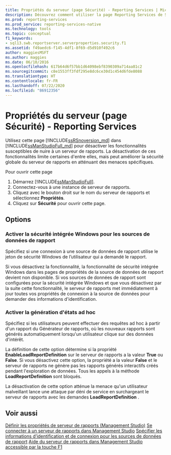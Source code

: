 ```yaml
---
title: Propriétés du serveur (page Sécurité) - Reporting Services | Microsoft Docs
description: Découvrez comment utiliser la page Reporting Services de SQL Server Management Studio pour désactiver les fonctionnalités qui sont susceptibles de compromettre un serveur de rapports.
ms.prod: reporting-services
ms.prod_service: reporting-services-native
ms.technology: tools
ms.topic: conceptual
f1_keywords:
- sql13.swb.reportserver.serverproperties.security.f1
ms.assetid: f49aedc6-f145-4df1-8f69-d5d910f492c6
author: maggiesMSFT
ms.author: maggies
ms.date: 06/10/2016
ms.openlocfilehash: 617b64d6f57bb1d64098ebf8390309a714aa81c2
ms.sourcegitcommit: c8e1553ff3fdf295e8dc6ce30d1c454d6fde8088
ms.translationtype: HT
ms.contentlocale: fr-FR
ms.lasthandoff: 07/22/2020
ms.locfileid: "86912356"
---
```

# <a name="server-properties-security-page---reporting-services"></a>Propriétés du serveur (page Sécurité) - Reporting Services

  Utilisez cette page [!INCLUDE[ssRSnoversion_md](../../includes/ssrsnoversion-md.md)] dans [!INCLUDE[ssManStudioFull_md](../../includes/ssmanstudiofull-md.md)] pour désactiver les fonctionnalités susceptibles de nuire à un serveur de rapports. La désactivation de ces fonctionnalités limite certaines d'entre elles, mais peut améliorer la sécurité globale du serveur de rapports en atténuant des menaces spécifiques.  
  
 Pour ouvrir cette page
 1) Démarrez [!INCLUDE[ssManStudioFull](../../includes/ssmanstudiofull-md.md)].
 2) Connectez-vous à une instance de serveur de rapports.
 3) Cliquez avec le bouton droit sur le nom du serveur de rapports et sélectionnez **Propriétés**.
 4) Cliquez sur **Sécurité** pour ouvrir cette page.  
  
## <a name="options"></a>Options

### <a name="enable-windows-integrated-security-for-report-data-sources"></a>Activer la sécurité intégrée Windows pour les sources de données de rapport

 Spécifiez si une connexion à une source de données de rapport utilise le jeton de sécurité Windows de l’utilisateur qui a demandé le rapport.  
  
 Si vous désactivez la fonctionnalité, la fonctionnalité de sécurité intégrée Windows dans les pages de propriétés de la source de données de rapport devient non disponible. Si vos sources de données de rapport sont configurées pour la sécurité intégrée Windows et que vous désactivez par la suite cette fonctionnalité, le serveur de rapports met immédiatement à jour toutes vos propriétés de connexion à la source de données pour demander des informations d'identification.  
  
### <a name="enable-ad-hoc-reporting"></a>Activer la génération d'états ad hoc

 Spécifiez si les utilisateurs peuvent effectuer des requêtes ad hoc à partir d'un rapport du Générateur de rapports, où les nouveaux rapports sont générés automatiquement lorsqu'un utilisateur clique sur des données d'intérêt.  
  
 La définition de cette option détermine si la propriété **EnableLoadReportDefinition** sur le serveur de rapports a la valeur **True** ou **False**. Si vous désactivez cette option, la propriété a la valeur **False** et le serveur de rapports ne génère pas les rapports générés interactifs créés pendant l'exploration de données. Tous les appels à la méthode **LoadReportDefinition** sont bloqués.  
  
 La désactivation de cette option atténue la menace qu'un utilisateur malveillant lance une attaque par déni de service en surchargeant le serveur de rapports avec les demandes **LoadReportDefinition** .  
  
## <a name="see-also"></a>Voir aussi

 [Définir les propriétés de serveur de rapports &#40;Management Studio&#41;](../../reporting-services/tools/set-report-server-properties-management-studio.md) [Se connecter à un serveur de rapports dans Management Studio](../../reporting-services/tools/connect-to-a-report-server-in-management-studio.md) [Spécifier les informations d’identification et de connexion pour les sources de données de rapport](../../reporting-services/report-data/specify-credential-and-connection-information-for-report-data-sources.md) [Aide du serveur de rapports dans Management Studio accessible par la touche F1](../../reporting-services/tools/report-server-in-management-studio-f1-help.md)
